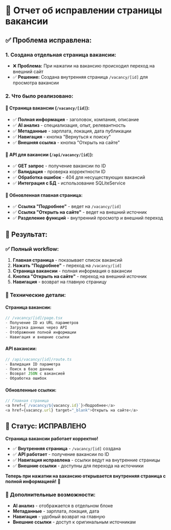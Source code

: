 # 🔧 Отчет об исправлении страницы вакансии

## ✅ **Проблема исправлена:**

### **1. Создана отдельная страница вакансии:**
- ❌ **Проблема:** При нажатии на вакансию происходил переход на внешний сайт
- ✅ **Решение:** Создана внутренняя страница `/vacancy/[id]` для просмотра вакансии

### **2. Что было реализовано:**

#### **🔧 Страница вакансии (`/vacancy/[id]`):**
- ✅ **Полная информация** - заголовок, компания, описание
- ✅ **AI анализ** - специализация, опыт, релевантность
- ✅ **Метаданные** - зарплата, локация, дата публикации
- ✅ **Навигация** - кнопка "Вернуться к поиску"
- ✅ **Внешняя ссылка** - кнопка "Открыть на сайте"

#### **🔧 API для вакансии (`/api/vacancy/[id]`):**
- ✅ **GET запрос** - получение вакансии по ID
- ✅ **Валидация** - проверка корректности ID
- ✅ **Обработка ошибок** - 404 для несуществующих вакансий
- ✅ **Интеграция с БД** - использование SQLiteService

#### **🔧 Обновленная главная страница:**
- ✅ **Ссылка "Подробнее"** - ведет на `/vacancy/[id]`
- ✅ **Ссылка "Открыть на сайте"** - ведет на внешний источник
- ✅ **Разделение функций** - внутренний просмотр и внешний переход

## 🎯 **Результат:**

### **✅ Полный workflow:**
1. **Главная страница** - показывает список вакансий
2. **Нажать "Подробнее"** - переход на `/vacancy/[id]`
3. **Страница вакансии** - полная информация о вакансии
4. **Кнопка "Открыть на сайте"** - переход на внешний источник
5. **Навигация** - возврат на главную страницу

### **🔧 Технические детали:**

#### **Страница вакансии:**
```typescript
// /vacancy/[id]/page.tsx
- Получение ID из URL параметров
- Загрузка данных через API
- Отображение полной информации
- Навигация и внешние ссылки
```

#### **API вакансии:**
```typescript
// /api/vacancy/[id]/route.ts
- Валидация ID параметра
- Поиск в базе данных
- Возврат JSON с вакансией
- Обработка ошибок
```

#### **Обновленные ссылки:**
```typescript
// Главная страница
<a href={`/vacancy/${vacancy.id}`}>Подробнее</a>
<a href={vacancy.url} target="_blank">Открыть на сайте</a>
```

## 🚀 **Статус: ИСПРАВЛЕНО**

**Страница вакансии работает корректно!**

- ✅ **Внутренняя страница** - `/vacancy/[id]` создана
- ✅ **API работает** - получение вакансии по ID
- ✅ **Навигация исправлена** - ссылки ведут на внутренние страницы
- ✅ **Внешние ссылки** - доступны для перехода на источники

**Теперь при нажатии на вакансию открывается внутренняя страница с полной информацией!** 🎉

### **📝 Дополнительные возможности:**
- **AI анализ** - отображается в отдельном блоке
- **Метаданные** - зарплата, локация, дата
- **Навигация** - удобный возврат на главную
- **Внешние ссылки** - доступ к оригинальным источникам





